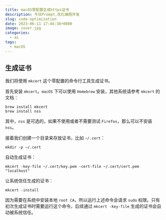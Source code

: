 ```yaml
---
title: macOS零配置生成https证书
description: 今日Prompt,优化编程开发
slug: code-optimization
date: 2023-06-11 17:44:38+0800
image: cover.jpg
categories:
  - ai
tags:
  - macOS
---
```


## 生成证书

我们将使用 `mkcert` 这个零配置的命令行工具生成证书。

首先安装 `mkcert`。`macOS` 下可以使用 `Homebrew` 安装，其他系统请参考 `mkcert` 的文档：

```shell
brew install mkcert
brew install nss
```

其中，`nss` 是可选的，如果不使用或者不需要测试 `Firefox`，那么可以不安装 `nss`。

接着我们创建一个目录来存放证书，比如 `~/.cert`：

```shell
mkdir -p ~/.cert
```

自动生成证书：

```shell
mkcert -key-file ~/.cert/key.pem -cert-file ~/.cert/cert.pem "localhost"
```

让系统信任生成的证书：

```shell
mkcert -install
```

因为需要在系统中安装本地 `root CA`，所以运行上述命令会请求 `sudo` 权限。只有初次生成证书时需要运行这个命令，后续通过 `mkcert -key-file` 生成的证书会自动被系统信任。
